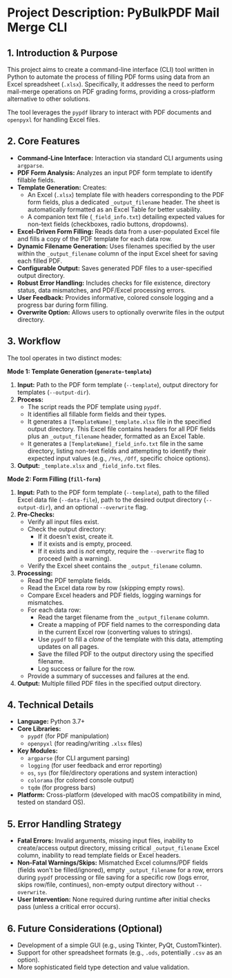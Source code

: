 # Project Description: PyBulkPDF Mail Merge CLI

## 1. Introduction & Purpose

This project aims to create a command-line interface (CLI) tool written in Python to automate the process of filling PDF forms using data from an Excel spreadsheet (`.xlsx`). Specifically, it addresses the need to perform mail-merge operations on PDF grading forms, providing a cross-platform alternative to other solutions.

The tool leverages the `pypdf` library to interact with PDF documents and `openpyxl` for handling Excel files.

## 2. Core Features

* **Command-Line Interface:** Interaction via standard CLI arguments using `argparse`.
* **PDF Form Analysis:** Analyzes an input PDF form template to identify fillable fields.
* **Template Generation:** Creates:
  * An Excel (`.xlsx`) template file with headers corresponding to the PDF form fields, plus a dedicated `_output_filename` header. The sheet is automatically formatted as an Excel Table for better usability.
  * A companion text file (`_field_info.txt`) detailing expected values for non-text fields (checkboxes, radio buttons, dropdowns).
* **Excel-Driven Form Filling:** Reads data from a user-populated Excel file and fills a copy of the PDF template for each data row.
* **Dynamic Filename Generation:** Uses filenames specified by the user within the `_output_filename` column of the input Excel sheet for saving each filled PDF.
* **Configurable Output:** Saves generated PDF files to a user-specified output directory.
* **Robust Error Handling:** Includes checks for file existence, directory status, data mismatches, and PDF/Excel processing errors.
* **User Feedback:** Provides informative, colored console logging and a progress bar during form filling.
* **Overwrite Option:** Allows users to optionally overwrite files in the output directory.

## 3. Workflow

The tool operates in two distinct modes:

**Mode 1: Template Generation (`generate-template`)**

1. **Input:** Path to the PDF form template (`--template`), output directory for templates (`--output-dir`).
2. **Process:**
    * The script reads the PDF template using `pypdf`.
    * It identifies all fillable form fields and their types.
    * It generates a `[TemplateName]_template.xlsx` file in the specified output directory. This Excel file contains headers for all PDF fields plus an `_output_filename` header, formatted as an Excel Table.
    * It generates a `[TemplateName]_field_info.txt` file in the same directory, listing non-text fields and attempting to identify their expected input values (e.g., `/Yes`, `/Off`, specific choice options).
3. **Output:** `_template.xlsx` and `_field_info.txt` files.

**Mode 2: Form Filling (`fill-form`)**

1. **Input:** Path to the PDF form template (`--template`), path to the filled Excel data file (`--data-file`), path to the desired output directory (`--output-dir`), and an optional `--overwrite` flag.
2. **Pre-Checks:**
    * Verify all input files exist.
    * Check the output directory:
        * If it doesn't exist, create it.
        * If it exists and is empty, proceed.
        * If it exists and is *not* empty, require the `--overwrite` flag to proceed (with a warning).
    * Verify the Excel sheet contains the `_output_filename` column.
3. **Processing:**
    * Read the PDF template fields.
    * Read the Excel data row by row (skipping empty rows).
    * Compare Excel headers and PDF fields, logging warnings for mismatches.
    * For each data row:
        * Read the target filename from the `_output_filename` column.
        * Create a mapping of PDF field names to the corresponding data in the current Excel row (converting values to strings).
        * Use `pypdf` to fill a *clone* of the template with this data, attempting updates on all pages.
        * Save the filled PDF to the output directory using the specified filename.
        * Log success or failure for the row.
    * Provide a summary of successes and failures at the end.
4. **Output:** Multiple filled PDF files in the specified output directory.

## 4. Technical Details

* **Language:** Python 3.7+
* **Core Libraries:**
  * `pypdf` (for PDF manipulation)
  * `openpyxl` (for reading/writing `.xlsx` files)
* **Key Modules:**
  * `argparse` (for CLI argument parsing)
  * `logging` (for user feedback and error reporting)
  * `os`, `sys` (for file/directory operations and system interaction)
  * `colorama` (for colored console output)
  * `tqdm` (for progress bars)
* **Platform:** Cross-platform (developed with macOS compatibility in mind, tested on standard OS).

## 5. Error Handling Strategy

* **Fatal Errors:** Invalid arguments, missing input files, inability to create/access output directory, missing critical `_output_filename` Excel column, inability to read template fields or Excel headers.
* **Non-Fatal Warnings/Skips:** Mismatched Excel columns/PDF fields (fields won't be filled/ignored), empty `_output_filename` for a row, errors during `pypdf` processing or file saving for a specific row (logs error, skips row/file, continues), non-empty output directory without `--overwrite`.
* **User Intervention:** None required during runtime after initial checks pass (unless a critical error occurs).

## 6. Future Considerations (Optional)

* Development of a simple GUI (e.g., using Tkinter, PyQt, CustomTkinter).
* Support for other spreadsheet formats (e.g., `.ods`, potentially `.csv` as an option).
* More sophisticated field type detection and value validation.
